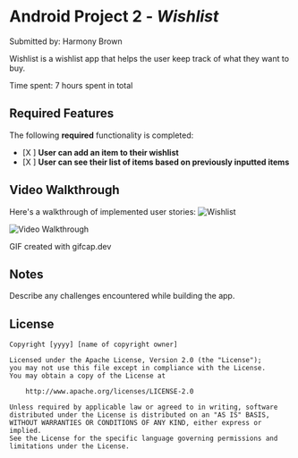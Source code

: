 # Android Project 2 - *Wishlist*

Submitted by: Harmony Brown

Wishlist is a wishlist app that helps the user keep track of what they want to buy.

Time spent: 7 hours spent in total

## Required Features

The following **required** functionality is completed:

- [X ] **User can add an item to their wishlist**
- [X ] **User can see their list of items based on previously inputted items**


## Video Walkthrough

Here's a walkthrough of implemented user stories: ![Wishlist](https://github.com/Harmonybb/WishlistApp/assets/131037792/6cb084ad-2a17-4911-8663-5af212db78fb)



<img src='http://i.imgur.com/link/to/your/gif/file.gif' title='Video Walkthrough' width='' alt='Video Walkthrough' />

<!-- Replace this with whatever GIF tool you used! -->
GIF created with gifcap.dev
<!-- Recommended tools:
[Kap](https://getkap.co/) for macOS
[ScreenToGif](https://www.screentogif.com/) for Windows
[peek](https://github.com/phw/peek) for Linux. -->

## Notes

Describe any challenges encountered while building the app.

## License

    Copyright [yyyy] [name of copyright owner]

    Licensed under the Apache License, Version 2.0 (the "License");
    you may not use this file except in compliance with the License.
    You may obtain a copy of the License at

        http://www.apache.org/licenses/LICENSE-2.0

    Unless required by applicable law or agreed to in writing, software
    distributed under the License is distributed on an "AS IS" BASIS,
    WITHOUT WARRANTIES OR CONDITIONS OF ANY KIND, either express or implied.
    See the License for the specific language governing permissions and
    limitations under the License.
